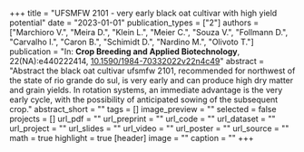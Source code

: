 +++
title = "UFSMFW 2101 - very early black oat cultivar with high yield potential"
date = "2023-01-01"
publication_types = ["2"]
authors = ["Marchioro V.", "Meira D.", "Klein L.", "Meier C.", "Souza V.", "Follmann D.", "Carvalho I.", "Caron B.", "Schimidt D.", "Nardino M.", "Olivoto T."]
publication = "In: **Crop Breeding and Applied Biotechnology**, 22(NA):e440222414, [10.1590/1984-70332022v22n4c49](10.1590/1984-70332022v22n4c49)"
abstract = "Abstract the black oat cultivar ufsmfw 2101, recommended for northwest of the state of rio grande do sul, is very early and can produce high dry matter and grain yields. In rotation systems, an immediate advantage is the very early cycle, with the possibility of anticipated sowing of the subsequent crop."
abstract_short = ""
tags = []
image_preview = ""
selected = false
projects = []
url_pdf = ""
url_preprint = ""
url_code = ""
url_dataset = ""
url_project = ""
url_slides = ""
url_video = ""
url_poster = ""
url_source = ""
math = true
highlight = true
[header]
image = ""
caption = ""
+++
